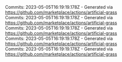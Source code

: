 Commits: 2023-05-05T16:19:19.178Z - Generated via https://github.com/marketplace/actions/artificial-grass
<br>
Commits: 2023-05-05T16:19:19.178Z - Generated via https://github.com/marketplace/actions/artificial-grass
<br>
Commits: 2023-05-05T16:19:19.178Z - Generated via https://github.com/marketplace/actions/artificial-grass
<br>
Commits: 2023-05-05T16:19:19.178Z - Generated via https://github.com/marketplace/actions/artificial-grass
<br>
Commits: 2023-05-05T16:19:19.178Z - Generated via https://github.com/marketplace/actions/artificial-grass
<br>
